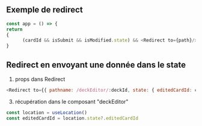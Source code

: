## Exemple de redirect
```javascript
const app = () => {
return
{
      (cardId && isSubmit && isModified.state) && <Redirect to={path}/>}
}
```

## Redirect en envoyant une donnée dans le state
1) props dans Redirect
```javascript
<Redirect to={{ pathname: /deckEditor/:deckId, state: { editedCardId: cardId } }}/>
```

3) récupération dans le composant "deckEditor" 

```javascript
const location = useLocation()
const editedCardId = location.state?.editedCardId
```
